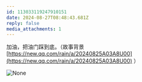 ```yaml
---
id: 113033119247910151
date: 2024-08-27T08:48:43.681Z
reply: false
media_attachments: 1
---
```


加油，把油门踩到底。（故事背景 [https://new.qq.com/rain/a/20240825A03A8U00](https://new.qq.com/rain/a/20240825A03A8U00) ）

![None](https://files.e5n.cc/media_attachments/files/113/033/114/971/862/065/original/0c8f82c747eb4ffa.jpg)
